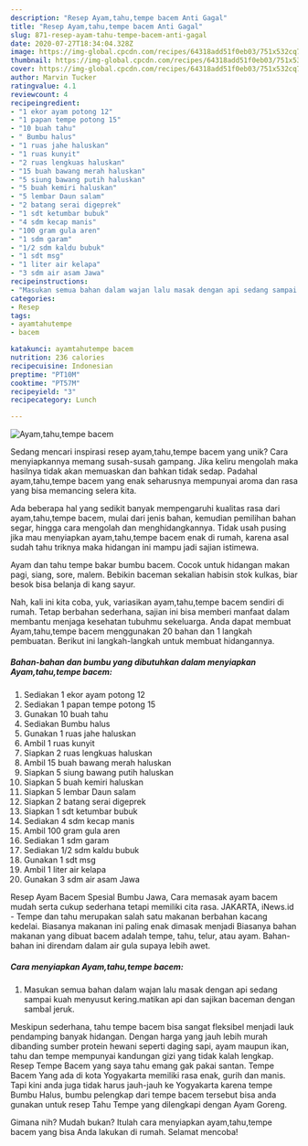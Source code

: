 ```yaml
---
description: "Resep Ayam,tahu,tempe bacem Anti Gagal"
title: "Resep Ayam,tahu,tempe bacem Anti Gagal"
slug: 871-resep-ayam-tahu-tempe-bacem-anti-gagal
date: 2020-07-27T18:34:04.328Z
image: https://img-global.cpcdn.com/recipes/64318add51f0eb03/751x532cq70/ayamtahutempe-bacem-foto-resep-utama.jpg
thumbnail: https://img-global.cpcdn.com/recipes/64318add51f0eb03/751x532cq70/ayamtahutempe-bacem-foto-resep-utama.jpg
cover: https://img-global.cpcdn.com/recipes/64318add51f0eb03/751x532cq70/ayamtahutempe-bacem-foto-resep-utama.jpg
author: Marvin Tucker
ratingvalue: 4.1
reviewcount: 4
recipeingredient:
- "1 ekor ayam potong 12"
- "1 papan tempe potong 15"
- "10 buah tahu"
- " Bumbu halus"
- "1 ruas jahe haluskan"
- "1 ruas kunyit"
- "2 ruas lengkuas haluskan"
- "15 buah bawang merah haluskan"
- "5 siung bawang putih haluskan"
- "5 buah kemiri haluskan"
- "5 lembar Daun salam"
- "2 batang serai digeprek"
- "1 sdt ketumbar bubuk"
- "4 sdm kecap manis"
- "100 gram gula aren"
- "1 sdm garam"
- "1/2 sdm kaldu bubuk"
- "1 sdt msg"
- "1 liter air kelapa"
- "3 sdm air asam Jawa"
recipeinstructions:
- "Masukan semua bahan dalam wajan lalu masak dengan api sedang sampai kuah menyusut kering.matikan api dan sajikan baceman dengan sambal jeruk."
categories:
- Resep
tags:
- ayamtahutempe
- bacem

katakunci: ayamtahutempe bacem 
nutrition: 236 calories
recipecuisine: Indonesian
preptime: "PT10M"
cooktime: "PT57M"
recipeyield: "3"
recipecategory: Lunch

---
```



![Ayam,tahu,tempe bacem](https://img-global.cpcdn.com/recipes/64318add51f0eb03/751x532cq70/ayamtahutempe-bacem-foto-resep-utama.jpg)

Sedang mencari inspirasi resep ayam,tahu,tempe bacem yang unik? Cara menyiapkannya memang susah-susah gampang. Jika keliru mengolah maka hasilnya tidak akan memuaskan dan bahkan tidak sedap. Padahal ayam,tahu,tempe bacem yang enak seharusnya mempunyai aroma dan rasa yang bisa memancing selera kita.

Ada beberapa hal yang sedikit banyak mempengaruhi kualitas rasa dari ayam,tahu,tempe bacem, mulai dari jenis bahan, kemudian pemilihan bahan segar, hingga cara mengolah dan menghidangkannya. Tidak usah pusing jika mau menyiapkan ayam,tahu,tempe bacem enak di rumah, karena asal sudah tahu triknya maka hidangan ini mampu jadi sajian istimewa.

Ayam dan tahu tempe bakar bumbu bacem. Cocok untuk hidangan makan pagi, siang, sore, malem. Bebikin baceman sekalian habisin stok kulkas, biar besok bisa belanja di kang sayur.


Nah, kali ini kita coba, yuk, variasikan ayam,tahu,tempe bacem sendiri di rumah. Tetap berbahan sederhana, sajian ini bisa memberi manfaat dalam membantu menjaga kesehatan tubuhmu sekeluarga. Anda dapat membuat Ayam,tahu,tempe bacem menggunakan 20 bahan dan 1 langkah pembuatan. Berikut ini langkah-langkah untuk membuat hidangannya.

<!--inarticleads1-->

##### Bahan-bahan dan bumbu yang dibutuhkan dalam menyiapkan Ayam,tahu,tempe bacem:

1. Sediakan 1 ekor ayam potong 12
1. Sediakan 1 papan tempe potong 15
1. Gunakan 10 buah tahu
1. Sediakan  Bumbu halus
1. Gunakan 1 ruas jahe haluskan
1. Ambil 1 ruas kunyit
1. Siapkan 2 ruas lengkuas haluskan
1. Ambil 15 buah bawang merah haluskan
1. Siapkan 5 siung bawang putih haluskan
1. Siapkan 5 buah kemiri haluskan
1. Siapkan 5 lembar Daun salam
1. Siapkan 2 batang serai digeprek
1. Siapkan 1 sdt ketumbar bubuk
1. Sediakan 4 sdm kecap manis
1. Ambil 100 gram gula aren
1. Sediakan 1 sdm garam
1. Sediakan 1/2 sdm kaldu bubuk
1. Gunakan 1 sdt msg
1. Ambil 1 liter air kelapa
1. Gunakan 3 sdm air asam Jawa


Resep Ayam Bacem Spesial Bumbu Jawa, Cara memasak ayam bacem mudah serta cukup sederhana tetapi memiliki cita rasa. JAKARTA, iNews.id - Tempe dan tahu merupakan salah satu makanan berbahan kacang kedelai. Biasanya makanan ini paling enak dimasak menjadi Biasanya bahan makanan yang dibuat bacem adalah tempe, tahu, telur, atau ayam. Bahan-bahan ini direndam dalam air gula supaya lebih awet. 

<!--inarticleads2-->

##### Cara menyiapkan Ayam,tahu,tempe bacem:

1. Masukan semua bahan dalam wajan lalu masak dengan api sedang sampai kuah menyusut kering.matikan api dan sajikan baceman dengan sambal jeruk.


Meskipun sederhana, tahu tempe bacem bisa sangat fleksibel menjadi lauk pendamping banyak hidangan. Dengan harga yang jauh lebih murah dibanding sumber protein hewani seperti daging sapi, ayam maupun ikan, tahu dan tempe mempunyai kandungan gizi yang tidak kalah lengkap. Resep Tempe Bacem yang saya tahu emang gak pakai santan. Tempe Bacem Yang ada di kota Yogyakarta memiliki rasa enak, gurih dan manis. Tapi kini anda juga tidak harus jauh-jauh ke Yogyakarta karena tempe Bumbu Halus, bumbu pelengkap dari tempe bacem tersebut bisa anda gunakan untuk resep Tahu Tempe yang dilengkapi dengan Ayam Goreng. 

Gimana nih? Mudah bukan? Itulah cara menyiapkan ayam,tahu,tempe bacem yang bisa Anda lakukan di rumah. Selamat mencoba!

